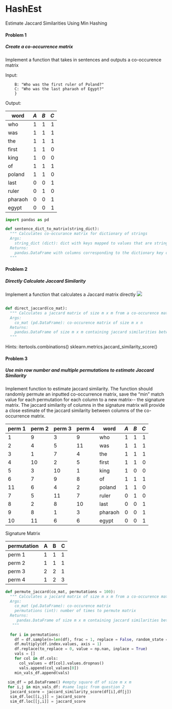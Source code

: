 # HashEst
Estimate Jaccard Similarities Using Min Hashing

#### Problem 1 
##### Create a co-occurrence matrix

Implement a function that takes in sentences and outputs a co-occurence matrix

Input:
```{A: "Who was the first king of Poland?",
    B: "Who was the first ruler of Poland?"
    C: "Who was the last pharaoh of Egypt?"
    }
```

Output:

|word           |*A*   |*B*  |*C*  |
| ------------- |:----:| ---:| ---:|
| who           | 1    | 1   | 1   |
| was           | 1    | 1   | 1   |
| the           | 1    | 1   | 1   |
| first         | 1    | 1   | 0   |
| king          | 1    | 0   | 0   |
| of            | 1    | 1   | 1   |
| poland        | 1    | 1   | 0   |
| last          | 0    | 0   | 1   |
| ruler         | 0    | 1   | 0   |
| pharaoh       | 0    | 0   | 1   |
| egypt         | 0    | 0   | 1   |

```python
import pandas as pd

def sentence_dict_to_matrix(string_dict):
  """ Calculates co-occurance matrix for dictionary of strings
  Args:
    string_dict (dict): dict with keys mapped to values that are strings of words
  Returns:
    pandas.DataFrame with columns corresponding to the dictionary key of each element in the string_dict and rows for each unique word in the string_dict’s values
  """


```

#### Problem 2
##### Directly Calculate Jaccard Similarity

Implement a function that calculates a Jaccard matrix directly
![](https://wikimedia.org/api/rest_v1/media/math/render/svg/eaef5aa86949f49e7dc6b9c8c3dd8b233332c9e7)


```python

def direct_jaccard(co_mat):
  """ Calculates a jaccard matrix of size m x m from a co-occurence matrix of size m x n
  Args: 
    co_mat (pd.DataFrame): co-occurence matrix of size m x n
  Returns:
    pandas.DataFrame of size m x m containing jaccard similarities between each row and column combination
  """
 ```
  
Hints:
itertools.combinations() 
sklearn.metrics.jaccard_similarity_score()


#### Problem 3
##### Use min row number and multiple permutations to estimate Jaccard Similarity

Implement function to estimate jaccard similarity. The function should randomly permute an inputted co-occurrence matrix, save the “min” match value for each permutation for each column to a new matrix-- the signature matrix. The jaccard similarity of columns in the signature matrix will provide a close estimate of the jaccard similarity between columns of the co-occurrence matrix.

| perm 1        | perm 2        | perm 3        | perm 4        | word          | *A*  | *B* | *C* |
|---------------|---------------|---------------|---------------| ------------- |:----:| ---:| ---:|
| 1             | 9             | 3             | 9             | who           | 1    | 1   | 1   |
| 2             | 4             | 5             | 11            | was           | 1    | 1   | 1   |
| 3             | 1             | 7             | 4             | the           | 1    | 1   | 1   |
| 4             | 10            | 2             | 5             | first         | 1    | 1   | 0   |
| 5             | 3             | 10            | 1             | king          | 1    | 0   | 0   |
| 6             | 7             | 9             | 8             | of            | 1    | 1   | 1   |
| 11            | 6             | 4             | 2             | poland        | 1    | 1   | 0   |
| 7             | 5             | 11            | 7             | ruler         | 0    | 1   | 0   |
| 8             | 2             | 8             | 10            | last          | 0    | 0   | 1   |
| 9             | 8             | 1             | 3             | pharaoh       | 0    | 0   | 1   |
| 10            | 11            | 6             | 6             | egypt         | 0    | 0   | 1   |

Signature Matrix

|permutation| A | B | C |
| ------ | - | - | - |
| perm 1 | 1 | 1 | 1 |
| perm 2 | 1 | 1 | 1 |
| perm 3 | 2 | 2 | 1 |
| perm 4 | 1 | 2 | 3 |

```python
def permute_jaccard(co_mat, permutations = 100):
  """ Calculates a jaccard matrix of size m x m from a co-occurence matrix of size m x n using min row numbers from multiple permutations
  Args:
    co_mat (pd.DataFrame): co-occurence matrix
    permutations (int): number of times to permute matrix
  Returns:
     pandas.DataFrame of size m x m containing jaccard similarities between each row and column combination
   """
 
  for i in permutations:
    df = df.sample(n=len(df), frac = 1, replace = False, random_state = i)
    df.multiply(df.index.values, axis = 1)
    df.replace(to_replace = 0, value = np.nan, inplace = True)
    vals = []
    for col in df.cols:
      col_values = df[col].values.dropnas()
      vals.append(col_values[0])
    min_vals_df.append(vals)
    
 sim_df = pd.DataFrame() #empty square df of size m x m
 for i,j in min_vals_df: #same logic from question 2
  jaccard_score = jaccard_similarity_score(df[i],df[j])
  sim_df.loc[[i,j]] = jaccard_score
  sim_df.loc[[j,i]] = jaccard_score
  
  ```


